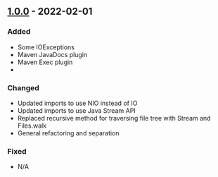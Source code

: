 ## [1.0.0] - 2022-02-01
### Added
- Some IOExceptions
- Maven JavaDocs plugin
- Maven Exec plugin
- 

### Changed
- Updated imports to use NIO instead of IO
- Updated imports to use Java Stream API
- Replaced recursive method for traversing file tree with Stream and Files.walk
- General refactoring and separation

### Fixed
- N/A

[Unreleased]: https://github.com/amyrman/edu-java-2-filecrawler/compare/v1.0.0...HEAD
[1.0.0]: https://github.com/amyrman/edu-java-2-filecrawler/compare/v0.1.0...v1.0.0
[0.1.0]: https://github.com/amyrman/edu-java-2-filecrawler/releases/tag/v0.1.0
